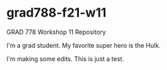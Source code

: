 # grad788-f21-w11
GRAD 778 Workshop 11 Repository

I'm a grad student.
My favorite super hero is the Hulk.

I'm making some edits.
This is just a test.